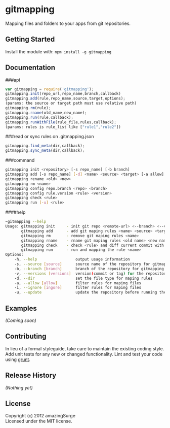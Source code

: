 # gitmapping

Mapping files and folders to your apps from git repositories.

## Getting Started
Install the module with: `npm install -g gitmapping`

## Documentation
###api
```javascript
var gitmapping = require('gitmapping');
gitmapping.init(repo_url,repo_name,branch,callback)
gitmapping.add(rule,repo_name,source,target,options);
(params: the source or target path must use relative path)
gitmapping.rm(rule);
gitmapping.rname(old_name,new_name);
gitmapping.run(rule,callback);
gitmapping.runWithFile(rule_file,rules,callback);
(params: rules is rule_list like ["rule1","rule2"])
```
###read or sync rules on .gitmapping.json
```javascript
gitmapping.find_meta(dir,callback);
gitmapping.sync_meta(dir,callback);
```
###command
```bash
gitmapping init <repository> [-s repo_name] [-b branch]   
gitmapping add [-s repo_name] [-d] <name> <source> <target> [-a allow] [-i ignore] [-v version]
gitmapping rename <old> <new>  
gitmapping rm <name>  
gitmapping config repo.branch <repo> <branch>  
gitmapping config rule.version <rule> <version> 
gitmapping check <rule>
gitmapping run [-u] <rule>
```
####help
```bash
~gitmapping --help
Usage: gitmapping init     - init git repo <remote-url> <--branch> <--version>           
       gitmapping add      - add git maping rules <name> <source> <target> <allow> <deny>
       gitmapping rm       - remove git maping rules <name>
       gitmapping rname    - rname git maping rules <old name> <new name>
       gitmapping check    - check <rule> and diff current commit with up-to-date commit
       gitmapping run      - run and mapping the rule <name>
Options:
    -h, --help                 output usage information
    -s, --source [source]      source name of the repository for gitmapping
    -b, --branch [branch]      branch of the repository for gitmapping init
    -v, --versions [versions]  version(commit or tag) for the repository
    -d, --dir                  set the file type for maping rules
    -a, --allow [allow]        filter rules for maping files
    -i, --ignore [ingore]      filter rules for maping files
    -u, --update               update the repository before running the rule
```  


## Examples
_(Coming soon)_

## Contributing
In lieu of a formal styleguide, take care to maintain the existing coding style. Add unit tests for any new or changed functionality. Lint and test your code using [grunt](https://github.com/cowboy/grunt).

## Release History
_(Nothing yet)_

## License
Copyright (c) 2012 amazingSurge  
Licensed under the MIT license.
